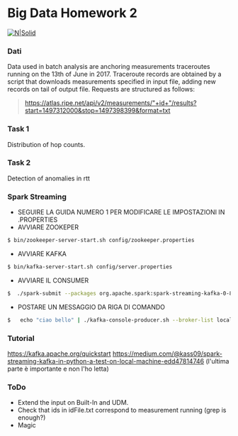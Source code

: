 # Big Data Homework 2

[![N|Solid](https://www-static.ripe.net/static/rnd-ui/atlas/media/anchors/RIPE_NCC_Logo2015-256_q3prZmW.png)](https://atlas.ripe.net/)
### Dati
Data used in batch analysis are anchoring measurements traceroutes running on the 13th of June in 2017. 
Traceroute records are obtained by a script that downloads  measurements specified in input file, adding new records on tail of output file.
Requests are structured as  follows:

> https://atlas.ripe.net/api/v2/measurements/"+id+"/results?start=1497312000&stop=1497398399&format=txt

### Task 1
Distribution of hop counts.

### Task 2
Detection of anomalies in rtt

### Spark Streaming
  - SEGUIRE LA GUIDA NUMERO 1 PER MODIFICARE LE IMPOSTAZIONI IN .PROPERTIES
  - AVVIARE ZOOKEPER 
  
```sh
$ bin/zookeeper-server-start.sh config/zookeeper.properties 
```
  - AVVIARE KAFKA
```sh
$ bin/kafka-server-start.sh config/server.properties 
```
  - AVVIARE IL CONSUMER
```sh
$  ./spark-submit --packages org.apache.spark:spark-streaming-kafka-0-8_2.11:2.1.1 /home/iori/Desktop/consumer.py localhost:2181 new_topic 
```
  - POSTARE UN MESSAGGIO DA RIGA DI COMANDO
```sh
$   echo "ciao bello" | ./kafka-console-producer.sh --broker-list localhost:9092 --topic new_topic
```

### Tutorial

https://kafka.apache.org/quickstart
https://medium.com/@kass09/spark-streaming-kafka-in-python-a-test-on-local-machine-edd47814746 (l'ultima parte è importante e non l'ho letta)



### ToDo
  - Extend the input on Built-In and UDM. 
  - Check that ids in idFile.txt correspond to measurement running (grep is enough?)
  - Magic


